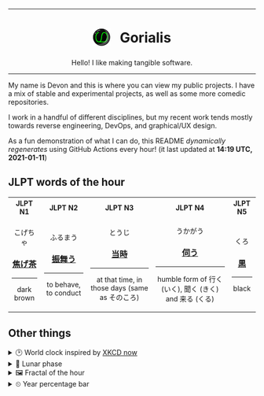 ***

<h1 align="center">
<sub>
    <img src="readme/resources/avatar.png" height="36">
</sub>
&nbsp;
Gorialis
</h1>
<p align="center">
Hello! I like making tangible software.
</p>

***

My name is Devon and this is where you can view my public projects. I have a mix of stable and experimental projects, as well as some more comedic repositories.

I work in a handful of different disciplines, but my recent work tends mostly towards reverse engineering, DevOps, and graphical/UX design.

As a fun demonstration of what I can do, this README *dynamically regenerates* using GitHub Actions every hour! (it last updated at **14:19 UTC, 2021-01-11**)

<h2>JLPT words of the hour</h2>
<table>
    <tr>
        <th>JLPT N1</th>
        <th>JLPT N2</th>
        <th>JLPT N3</th>
        <th>JLPT N4</th>
        <th>JLPT N5</th>
    </tr>
    <tr>
        <td>
            <p align="center">こげちゃ</p>
            <h3 align="center"><b><a href="https://jisho.org/search/%E7%84%A6%E3%81%92%E8%8C%B6">焦げ茶</a></b></h3>
            <hr>
            <p align="center">dark brown</p>
        </td>
        <td>
            <p align="center">ふるまう</p>
            <h3 align="center"><b><a href="https://jisho.org/search/%E6%8C%AF%E8%88%9E%E3%81%86">振舞う</a></b></h3>
            <hr>
            <p align="center">to behave,<wbr> to conduct</p>
        </td>
        <td>
            <p align="center">とうじ</p>
            <h3 align="center"><b><a href="https://jisho.org/search/%E5%BD%93%E6%99%82">当時</a></b></h3>
            <hr>
            <p align="center">at that time,<wbr> in those days (same as そのころ)</p>
        </td>
        <td>
            <p align="center">うかがう</p>
            <h3 align="center"><b><a href="https://jisho.org/search/%E4%BC%BA%E3%81%86">伺う</a></b></h3>
            <hr>
            <p align="center">humble form of 行く (いく),<wbr> 聞く (きく) and 来る (くる)</p>
        </td>
        <td>
            <p align="center">くろ</p>
            <h3 align="center"><b><a href="https://jisho.org/search/%E9%BB%92">黒</a></b></h3>
            <hr>
            <p align="center">black</p>
        </td>
    </tr>
</table>

<h2>Other things</h2>
<details>
<summary>🕑  World clock inspired by <a href="https://xkcd.com/now">XKCD now</a></summary>

> <img src="generated/now.png" width="512">

</details>
<details>
<summary>🌙 Lunar phase</summary>

The moon is approximately 96.58% through its phase ().

</details>
<details>
<summary>&#x1f5bc; Fractal of the hour</summary>

> <img src="generated/fractal.png" width="512">

</details>
<details>
<summary>&#x23f2; Year percentage bar</summary>
<pre><code>2021 [▁▁▁▁▁▁▁▁▁▁▁▁▁▁▁▁▁▁▁▁] 2.90%</code></pre>
</details>
